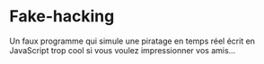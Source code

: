 # Fake-hacking
Un faux programme qui simule une piratage en temps réel écrit en JavaScript trop cool si vous voulez impressionner vos amis...
